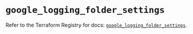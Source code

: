 # `google_logging_folder_settings`

Refer to the Terraform Registry for docs: [`google_logging_folder_settings`](https://registry.terraform.io/providers/hashicorp/google-beta/5.28.0/docs/resources/google_logging_folder_settings).
